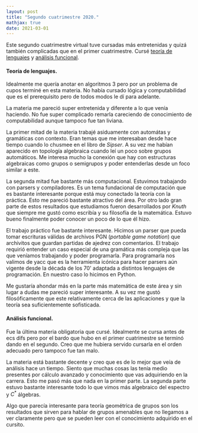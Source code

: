 ```yaml
---
layout: post
title: "Segundo cuatrimestre 2020."
mathjax: true
date: 2021-03-01
---
```


Este segundo cuatrimestre virtual tuve cursadas más entretenidas y quizá también complicadas que en el primer cuatrimestre. Cursé <u>teoría de lenguajes</u> y <u>análisis funcional</u>.

#### Teoría de lenguajes.

Idealmente me quería anotar en algoritmos 3 pero por un problema de cupos terminé en esta materia. No había cursado lógica y computabilidad que es el prerequisito pero de todos modos le dí para adelante.

La materia me pareció super entretenida y diferente a lo que venía haciendo. No fue super complicado remarla careciendo de conocimiento de computabilidad aunque tampoco fue tan liviana.

La primer mitad de la materia trabajé asiduamente con automátas y gramáticas con contexto. Eran temas que me interesaban desde hace tiempo cuando lo chusmee en el libro de *Sipser*. A su vez me habían aparecido en topología algebraica cuando leí un poco sobre grupos automáticos. Me interesa mucho la conexión que hay con estructuras algebraicas como grupos o semigrupos y poder entenderlas desde un foco similar a este.

La segunda mitad fue bastante más computacional. Estuvimos trabajando con parsers y compiladores. Es un tema fundacional de computación que es bastante interesante porque está muy conectado la teoría con la práctica. Esto me pareció bastante atractivo del área. Por otro lado gran parte de estos resultados que estudiamos fueron desarrollados por *Knuth* que siempre me gustó como escribía y su filosofía de la matemática. Estuvo bueno finalmente poder conocer un poco de lo que él hizo.

El trabajo práctico fue bastante interesante. Hicimos un parser que pueda tomar escrituras válidas de archivos PGN (*portable game notation*) que archivitos que guardan partidas de ajedrez con comentarios. El trabajo requirió entender un caso especial de una gramática más compleja que las que veníamos trabajando y poder programarla. Para programarla nos valimos de yacc que es la herramienta icónica para hacer parsers aún vigente desde la década de los 70' adaptada a distintos lenguajes de programación. En nuestro caso lo hicimos en Python.

Me gustaría ahondar más en la parte más matemática de este área y sin lugar a dudas me pareció super interesante. A su vez me gustó filosóficamente que este relativamente cerca de las aplicaciones y que la teoría sea suficientemente sofisticada.



#### Análisis funcional.

Fue la última materia obligatoria que cursé. Idealmente se cursa antes de ecs difs pero por el bardo que hubo en el primer cuatrimestre se terminó dando en el segundo. Creo que me hubiera servido cursarla en el orden adecuado pero tampoco fue tan malo.

La materia está bastante decente y creo que es de lo mejor que veía de análisis hace un tiempo. Siento que muchas cosas las tenía medio presentes por cálculo avanzado y conocimiento que vas adquiriendo en la carrera. Esto me pasó más que nada en la primer parte. La segunda parte estuvo bastante interesante todo lo que vimos más algebraico del espectro y $C^*$ álgebras. 

Algo que parecía interesante para teoría geométrica de grupos son los resultados que sirven para hablar de grupos amenables que no llegamos a ver claramente pero que se pueden leer con el conocimiento adquirido en el cursito.



